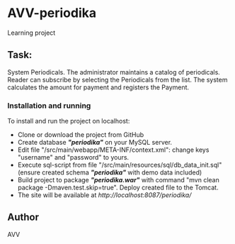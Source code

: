 # AVV-periodika
Learning project

## Task:
System Periodicals. 
The administrator maintains a catalog of periodicals. 
Reader can subscribe by selecting the Periodicals from the list. 
The system calculates the amount for payment and registers the Payment.

### Installation and running
To install and run the project on localhost:
 * Clone or download the project from GitHub 
 * Create database **_"periodika"_** on your MySQL server. 
 * Edit file "/src/main/webapp/META-INF/context.xml": change keys "username" and "password" to yours. 
 * Execute sql-script from file "/src/main/resources/sql/db_data_init.sql" (ensure created schema **_"periodika"_** with demo data included)                                                        
 * Build project to package **_"periodika.war"_** with command "mvn clean package -Dmaven.test.skip=true". Deploy created file to the Tomcat. 
 * The site will be available at _http://localhost:8087/periodika/_ 

## Author
AVV
